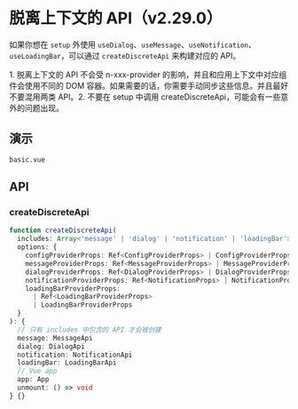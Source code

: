 # 脱离上下文的 API（v2.29.0）

如果你想在 `setup` 外使用 `useDialog`、`useMessage`、`useNotification`、`useLoadingBar`，可以通过 `createDiscreteApi` 来构建对应的 API。

<n-alert title="注意" type="warning" :bordered="false">
  1. 脱离上下文的 API 不会受 <n-text code>n-xxx-provider</n-text> 的影响，并且和应用上下文中对应组件会使用不同的 DOM 容器。如果需要的话，你需要手动同步这些信息。并且最好不要混用两类 API。2. 不要在 <n-text code>setup</n-text> 中调用 <n-text code>createDiscreteApi</n-text>，可能会有一些意外的问题出现。
</n-alert>

## 演示

```demo
basic.vue
```

## API

### createDiscreteApi

```ts
function createDiscreteApi(
  includes: Array<'message' | 'dialog' | 'notification' | 'loadingBar'>,
  options: {
    configProviderProps: Ref<ConfigProviderProps> | ConfigProviderProps
    messageProviderProps: Ref<MessageProviderProps> | MessageProviderProps
    dialogProviderProps: Ref<DialogProviderProps> | DialogProviderProps
    notificationProviderProps: Ref<NotificationProps> | NotificationProps
    loadingBarProviderProps:
      | Ref<LoadingBarProviderProps>
      | LoadingBarProviderProps
  }
): {
  // 只有 includes 中包含的 API 才会被创建
  message: MessageApi
  dialog: DialogApi
  notification: NotificationApi
  loadingBar: LoadingBarApi
  // Vue app
  app: App
  unmount: () => void
} {}
```
